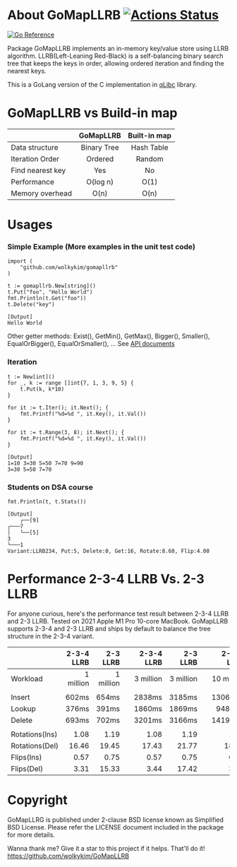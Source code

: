 # About GoMapLLRB [![Actions Status](https://github.com/wolkykim/gomapllrb/workflows/CI/badge.svg)](https://github.com/wolkykim/gomapllrb/actions)
[![Go Reference](https://pkg.go.dev/badge/github.com/wolkykim/gomapllrb.svg)](https://pkg.go.dev/github.com/wolkykim/gomapllrb)

Package GoMapLLRB implements an in-memory key/value store using LLRB algorithm.
LLRB(Left-Leaning Red-Black) is a self-balancing binary search tree that
keeps the keys in order, allowing ordered iteration and finding the nearest keys.

This is a GoLang version of the C implementation in
[qLibc](https://github.com/wolkykim/qlibc) library.

# GoMapLLRB vs Build-in map

|                     | GoMapLLRB    | Built-in map |
| ------------------- | :----------: | :----------: |
| Data structure      | Binary Tree  | Hash Table   |
| Iteration Order     | Ordered      | Random       |
| Find nearest key    | Yes          | No           |
| Performance         | O(log n)     | O(1)         |
| Memory overhead     | O(n)         | O(n)         |

# Usages

### Simple Example (More examples in the unit test code)
```
import (
    "github.com/wolkykim/gomapllrb"
)

t := gomapllrb.New[string]()
t.Put("foo", "Hello World")
fmt.Println(t.Get("foo"))
t.Delete("key")

[Output]
Hello World
```
Other getter methods: Exist(), GetMin(), GetMax(), Bigger(), Smaller(), EqualOrBigger(), EqualOrSmaller(), ...
See [API documents](https://pkg.go.dev/github.com/wolkykim/gomapllrb#section-documentation)

### Iteration
```
t := New[int]()
for _, k := range []int{7, 1, 3, 9, 5} {
    t.Put(k, k*10)
}

for it := t.Iter(); it.Next(); {
    fmt.Printf("%d=%d ", it.Key(), it.Val())
}

for it := t.Range(3, 8); it.Next(); {
    fmt.Printf("%d=%d ", it.Key(), it.Val())
}

[Output]
1=10 3=30 5=50 7=70 9=90
3=30 5=50 7=70
```

### Students on DSA course
```
fmt.Println(t, t.Stats())

[Output]
    ┌──[9]
┌───7
│   └──[5]
3
└───1
Variant:LLRB234, Put:5, Delete:0, Get:16, Rotate:8.60, Flip:4.00
```

# Performance 2-3-4 LLRB Vs. 2-3 LLRB

For anyone curious, here's the performance test result between 2-3-4 LLRB and 2-3 LLRB.
Tested on 2021 Apple M1 Pro 10-core MacBook. GoMapLLRB supports 2-3-4 and 2-3 LLRB and
ships by default to balance the tree structure in the 2-3-4 variant.

|                | 2-3-4 LLRB | 2-3 LLRB   | | 2-3-4 LLRB | 2-3 LLRB   | | 2-3-4 LLRB | 2-3 LLRB   |
| ---------------| ---------: | ---------: |-| ---------: | ---------: |-| ---------: | ---------: |
| Workload       | 1 million  | 1 million  | | 3 million  | 3 million  | | 10 million | 10 million |
|                |            |            | |            |            | |            |            |
| Insert         |      602ms |      654ms | |     2838ms |     3185ms | |    13065ms |    13412ms |
| Lookup         |      376ms |      391ms | |     1860ms |     1869ms | |     9480ms |    10647ms |
| Delete         |      693ms |      702ms | |     3201ms |     3166ms | |    14199ms |    15594ms |
|                |            |            | |            |            | |            |            |
| Rotations(Ins) |       1.08 |       1.19 | |       1.08 |       1.19 | |       1.08 |       1.19 |
| Rotations(Del) |      16.46 |      19.45 | |      17.43 |      21.77 | |      18.64 |      23.53 |
| Flips(Ins)     |       0.57 |       0.75 | |       0.57 |       0.75 | |       0.57 |       0.75 |
| Flips(Del)     |       3.31 |      15.33 | |       3.44 |      17.42 | |       3.58 |      18.45 |

# Copyright

GoMapLLRG is published under 2-clause BSD license known as Simplified BSD License.
Please refer the LICENSE document included in the package for more details.

Wanna thank me? Give it a star to this project if it helps. That'll do it!
https://github.com/wolkykim/GoMapLLRB
